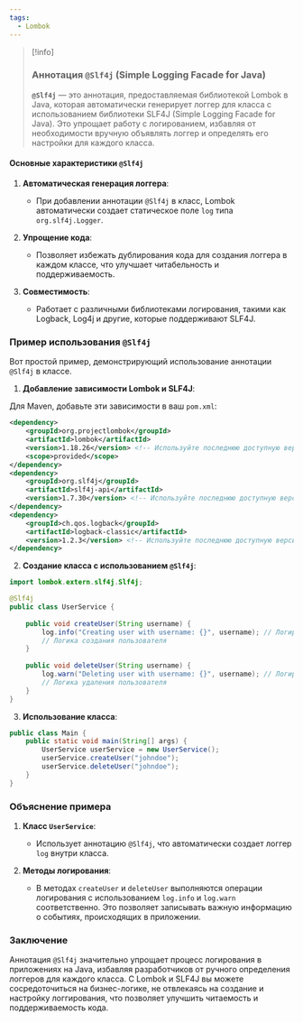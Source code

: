 ```yaml
---
tags:
  - Lombok
---
```


> [!info]
> ### Аннотация `@Slf4j` (Simple Logging Facade for Java)
> 
> **`@Slf4j`** — это аннотация, предоставляемая библиотекой Lombok в Java, которая автоматически генерирует логгер для класса с использованием библиотеки SLF4J (Simple Logging Facade for Java). Это упрощает работу с логированием, избавляя от необходимости вручную объявлять логгер и определять его настройки для каждого класса.
> 

#### Основные характеристики `@Slf4j`

1. **Автоматическая генерация логгера**:
   - При добавлении аннотации `@Slf4j` в класс, Lombok автоматически создает статическое поле `log` типа `org.slf4j.Logger`.

2. **Упрощение кода**:
   - Позволяет избежать дублирования кода для создания логгера в каждом классе, что улучшает читабельность и поддерживаемость.

3. **Совместимость**:
   - Работает с различными библиотеками логирования, такими как Logback, Log4j и другие, которые поддерживают SLF4J.

### Пример использования `@Slf4j`

Вот простой пример, демонстрирующий использование аннотации `@Slf4j` в классе.

1. **Добавление зависимости Lombok и SLF4J**:

Для Maven, добавьте эти зависимости в ваш `pom.xml`:

```xml
<dependency>
    <groupId>org.projectlombok</groupId>
    <artifactId>lombok</artifactId>
    <version>1.18.26</version> <!-- Используйте последнюю доступную версию -->
    <scope>provided</scope>
</dependency>
<dependency>
    <groupId>org.slf4j</groupId>
    <artifactId>slf4j-api</artifactId>
    <version>1.7.30</version> <!-- Используйте последнюю доступную версию -->
</dependency>
<dependency>
    <groupId>ch.qos.logback</groupId>
    <artifactId>logback-classic</artifactId>
    <version>1.2.3</version> <!-- Используйте последнюю доступную версию -->
</dependency>
```

2. **Создание класса с использованием `@Slf4j`**:

```java
import lombok.extern.slf4j.Slf4j;

@Slf4j
public class UserService {
    
    public void createUser(String username) {
        log.info("Creating user with username: {}", username); // Логирование информации
        // Логика создания пользователя
    }
    
    public void deleteUser(String username) {
        log.warn("Deleting user with username: {}", username); // Логирование предупреждения
        // Логика удаления пользователя
    }
}
```

3. **Использование класса**:

```java
public class Main {
    public static void main(String[] args) {
        UserService userService = new UserService();
        userService.createUser("johndoe");
        userService.deleteUser("johndoe");
    }
}
```

### Объяснение примера

1. **Класс `UserService`**:
   - Использует аннотацию `@Slf4j`, что автоматически создает логгер `log` внутри класса. 

2. **Методы логирования**:
   - В методах `createUser` и `deleteUser` выполняются операции логирования с использованием `log.info` и `log.warn` соответственно. Это позволяет записывать важную информацию о событиях, происходящих в приложении.

### Заключение

Аннотация `@Slf4j` значительно упрощает процесс логирования в приложениях на Java, избавляя разработчиков от ручного определения логгеров для каждого класса. С Lombok и SLF4J вы можете сосредоточиться на бизнес-логике, не отвлекаясь на создание и настройку логгирования, что позволяет улучшить читаемость и поддерживаемость кода.